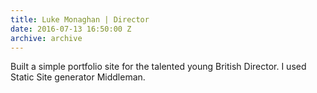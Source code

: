 ```yaml
---
title: Luke Monaghan | Director
date: 2016-07-13 16:50:00 Z
archive: archive
---
```


Built a simple portfolio site for the talented young British Director. I used Static Site generator Middleman.